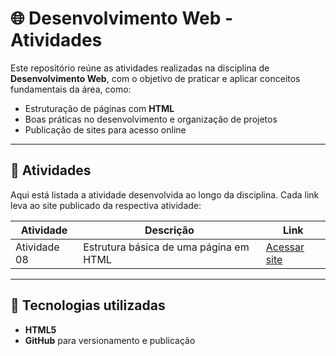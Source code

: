 # 🌐 Desenvolvimento Web - Atividades  

Este repositório reúne as atividades realizadas na disciplina de **Desenvolvimento Web**, com o objetivo de praticar e aplicar conceitos fundamentais da área, como:  

- Estruturação de páginas com **HTML**  
- Boas práticas no desenvolvimento e organização de projetos  
- Publicação de sites para acesso online  

---

## 📂 Atividades  

Aqui está listada a atividade desenvolvida ao longo da disciplina. Cada link leva ao site publicado da respectiva atividade:  

| Atividade | Descrição | Link |
|-----------|-----------|------|
| Atividade 08 | Estrutura básica de uma página em HTML | [Acessar site](https://colarin.github.io/Atividade8/) |
---

## 🚀 Tecnologias utilizadas  

- **HTML5**  
- **GitHub** para versionamento e publicação  

